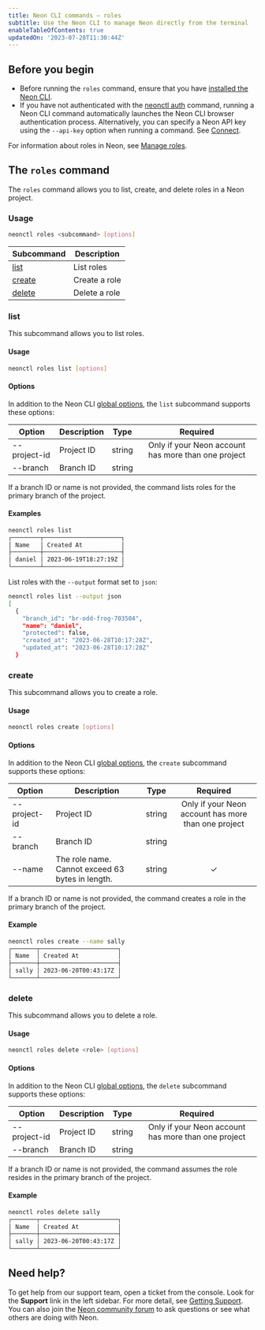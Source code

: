 ```yaml
---
title: Neon CLI commands — roles
subtitle: Use the Neon CLI to manage Neon directly from the terminal
enableTableOfContents: true
updatedOn: '2023-07-28T11:30:44Z'
---
```


## Before you begin

- Before running the `roles` command, ensure that you have [installed the Neon CLI](/docs/reference/neon-cli#install-the-neon-cli).
- If you have not authenticated with the [neonctl auth](/docs/reference/cli-auth) command, running a Neon CLI command automatically launches the Neon CLI browser authentication process. Alternatively, you can specify a Neon API key using the `--api-key` option when running a command. See [Connect](/docs/reference/neon-cli#connect).

For information about roles in Neon, see [Manage roles](/docs/manage/roles).

## The `roles` command

The `roles` command allows you to list, create, and delete roles in a Neon project.

### Usage

```bash
neonctl roles <subcommand> [options]
```

| Subcommand  | Description      |
|---------|------------------|
| [list](#list)    | List roles    |
| [create](#create)  | Create a role |
| [delete](#delete)  | Delete a role |

### list

This subcommand allows you to list roles.

#### Usage

```bash
neonctl roles list [options]
```

#### Options

In addition to the Neon CLI [global options](/docs/reference/neon-cli#global-options), the `list` subcommand supports these options:

| Option        | Description | Type   | Required  |
| ------------- | ----------- | ------ | :------: |
| --project-id  | Project ID  | string | Only if your Neon account has more than one project |
| --branch   | Branch ID   | string | |

If a branch ID or name is not provided, the command lists roles for the primary branch of the project.

#### Examples

```bash
neonctl roles list 
┌────────┬──────────────────────┐
│ Name   │ Created At           │
├────────┼──────────────────────┤
│ daniel │ 2023-06-19T18:27:19Z │
└────────┴──────────────────────┘
```

List roles with the `--output` format set to `json`:

```bash
neonctl roles list --output json
[
  {
    "branch_id": "br-odd-frog-703504",
    "name": "daniel",
    "protected": false,
    "created_at": "2023-06-28T10:17:28Z",
    "updated_at": "2023-06-28T10:17:28Z"
  }
```

### create

This subcommand allows you to create a role.

#### Usage

```bash
neonctl roles create [options]
```

#### Options

In addition to the Neon CLI [global options](/docs/reference/neon-cli#global-options), the `create` subcommand supports these options:

| Option               | Description                          | Type   | Required  |
| -------------------- | ------------------------------------ | ------ | :------: |
| --project-id         | Project ID                           | string | Only if your Neon account has more than one project |
| --branch          | Branch ID                            | string | |
| --name      | The role name. Cannot exceed 63 bytes in length.  | string | &check; |

If a branch ID or name is not provided, the command creates a role in the primary branch of the project.

#### Example

<CodeBlock shouldWrap>

```bash
neonctl roles create --name sally
┌───────┬──────────────────────┐
│ Name  │ Created At           │
├───────┼──────────────────────┤
│ sally │ 2023-06-20T00:43:17Z │
└───────┴──────────────────────┘
```

</CodeBlock>

### delete

This subcommand allows you to delete a role.

#### Usage

```bash
neonctl roles delete <role> [options]
```

#### Options

In addition to the Neon CLI [global options](/docs/reference/neon-cli#global-options), the `delete` subcommand supports these options:

| Option               | Description                          | Type   | Required  |
| -------------------- | ------------------------------------ | ------ | :------: |
| --project-id         | Project ID                           | string | Only if your Neon account has more than one project |
| --branch          | Branch ID                            | string | |

If a branch ID or name is not provided, the command assumes the role resides in the primary branch of the project.

#### Example

<CodeBlock shouldWrap>

```bash
neonctl roles delete sally
┌───────┬──────────────────────┐
│ Name  │ Created At           │
├───────┼──────────────────────┤
│ sally │ 2023-06-20T00:43:17Z │
└───────┴──────────────────────┘
```

</CodeBlock>

## Need help\?

To get help from our support team, open a ticket from the console. Look for the **Support** link in the left sidebar. For more detail, see [Getting Support](/docs/introduction/support). You can also join the [Neon community forum](https://community.neon.tech/) to ask questions or see what others are doing with Neon.
